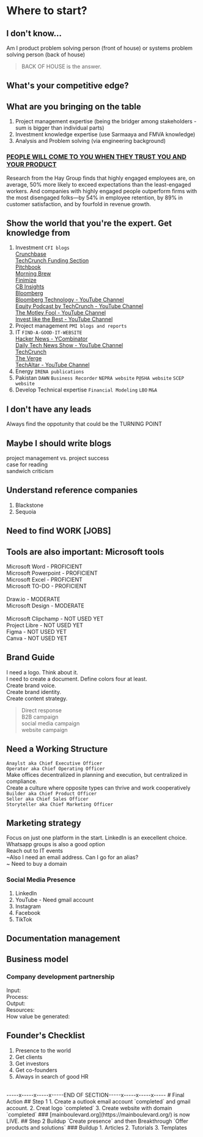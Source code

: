 # Where to start?
## I don't know...
Am I product problem solving person (front of house) or systems problem solving person (back of house)
> BACK OF HOUSE is the answer.

## What's your competitive edge?
## What are you bringing on the table
1. Project management expertise (being the bridger among stakeholders - sum is bigger than individual parts) <br>
2. Investment knowledge expertise (use Sarmaaya and FMVA knowledge) <br>
3. Analysis and Problem solving (via engineering background) <br>
### <ins>PEOPLE WILL COME TO YOU WHEN THEY TRUST YOU AND YOUR PRODUCT</ins>
Research from the Hay Group finds that highly engaged employees are, on average, 50% more likely to exceed expectations than the least-engaged workers. And companies with highly engaged people outperform firms with the most disengaged folks—by 54% in employee retention, by 89% in customer satisfaction, and by fourfold in revenue growth.
## Show the world that you're the expert. Get knowledge from
1. Investment
`CFI blogs` <br>
[Crunchbase](https://www.crunchbase.com) <br>
[TechCrunch Funding Section](https://techcrunch.com/category/startups/) <br>
[Pitchbook](https://pitchbook.com) <br>
[Morning Brew](https://www.morningbrew.com) <br>
[Finimize](https://finimize.com) <br>
[CB Insights](https://www.cbinsights.com) <br>
[Bloomberg](https://www.bloomberg.com) <br>
[Bloomberg Technology - YouTube Channel](https://www.youtube.com/@BloombergTechnology) <br>
[Equity Podcast by TechCrunch - YouTube Channel](https://www.youtube.com/playlist?list=PLHRxVckaE8daX2Uk7hU67IXaruzq2DaRc) <br>
[The Motley Fool - YouTube Channel](https://www.youtube.com/@MotleyFool/featured) <br>
[Invest like the Best - YouTube Channel](https://www.youtube.com/@ILTB_Podcast/featured) <br>
3. Project management
`PMI blogs and reports`
4. IT
`FIND-A-GOOD-IT-WEBSITE` <br>
[Hacker News - YCombinator](https://news.ycombinator.com) <br>
[Daily Tech News Show - YouTube Channel](https://www.youtube.com/@dailytechnewsshow) <br>
[TechCrunch](https://techcrunch.com) <br>
[The Verge](https://www.theverge.com) <br>
[TechAltar - YouTube Channel](https://www.youtube.com/@TechAltar/featured) <br>
6. Energy
`IRENA publications`
7. Pakistan
`DAWN` `Business Recorder` `NEPRA website` `P@SHA website` `SCEP website`
8. Develop Technical expertise
`Financial Modeling` `LBO` `M&A`
## I don't have any leads
Always find the oppotunity that could be the TURNING POINT
## Maybe I should write blogs
project management vs. project success <br>
case for reading <br>
sandwich criticism
## Understand reference companies
1. Blackstone
2. Sequoia
## Need to find WORK [JOBS]
## Tools are also important: Microsoft tools
Microsoft Word - PROFICIENT <br>
Microsoft Powerpoint - PROFICIENT <br>
Microsoft Excel - PROFICIENT <br>
Microsoft TO-DO - PROFICIENT <br>
<br>
Draw.io - MODERATE <br>
Microsoft Design - MODERATE <br>
<br>
Microsoft Clipchamp - NOT USED YET <br>
Project Libre - NOT USED YET <br>
Figma - NOT USED YET <br>
Canva - NOT USED YET <br>
## Brand Guide
I need a logo. Think about it. <br>
I need to create a document. Define colors four at least. <br>
Create brand voice. <br>
Create brand identity. <br>
Create content strategy. <br>
> Direct response <br>
> B2B campaign <br>
> social media campaign <br>
> website campaign <br>
## Need a Working Structure
`Anaylst aka Chief Executive Officer` <br>
`Operator aka Chief Operating Officer` <br>
Make offices decentralized in planning and execution, but centralized in compliance. <br>
Create a culture where opposite types can thrive and work cooperatively <br>
`Builder aka Chief Product Officer` <br>
`Seller aka Chief Sales Officer` <br>
`Storyteller aka Chief Marketing Officer` <br>
## Marketing strategy
Focus on just one platform in the start. LinkedIn is an execellent choice. <br>
Whatsapp groups is also a good option <br>
Reach out to IT events <br>
~Also I need an email address. Can I go for an alias? <br>~
Need to buy a domain <br>
### Social Media Presence
1. LinkedIn <br>
2. YouTube - Need gmail account <br>
3. Instagram <br>
4. Facebook <br>
5. TikTok <br>
## Documentation management
## Business model
### Company development partnership
Input: <br>
Process: <br>
Output: <br>
Resources: <br>
How value be generated: <br>
## Founder's Checklist
1. Presence to the world
2. Get clients
3. Get investors
4. Get co-founders
5. Always in search of good HR
<br>
-----x-----x-----x-----END OF SECTION-----x-----x-----x----- 
# Final Action
## Step 1
1. Create a outlook email account `completed` and gmail account.
2. Creat logo `completed`
3. Create website with domain `completed`
### [mainboulevard.org](https://mainboulevard.org/) is now LIVE.
## Step 2
Buildup `Create presence` and then Breakthrough `Offer products and solutions`
### Buildup
1. Articles
2. Tutorials
3. Templates
